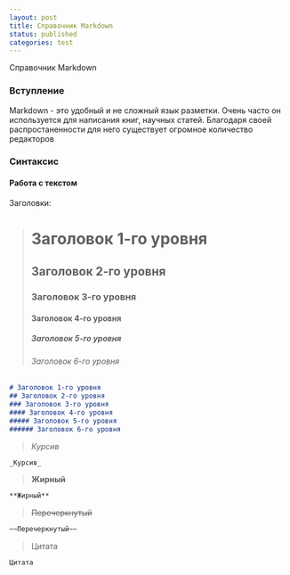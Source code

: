 ```yaml
---
layout: post
title: Справочник Markdown
status: published
categories: test
---
```

Справочник Markdown
### Вступление 
Markdown - это удобный и не сложный язык разметки. 
Очень часто он используется для написания книг, научных статей. 
Благодаря своей распростаненности для него существует огромное количество редакторов
### Синтаксис
#### Работа с текстом
Заголовки:
># Заголовок 1-го уровня
>## Заголовок 2-го уровня
>### Заголовок 3-го уровня
>#### Заголовок 4-го уровня
>##### Заголовок 5-го уровня
>###### Заголовок 6-го уровня
```markdown
# Заголовок 1-го уровня
## Заголовок 2-го уровня
### Заголовок 3-го уровня
#### Заголовок 4-го уровня
##### Заголовок 5-го уровня
###### Заголовок 6-го уровня
```
>_Курсив_
```markdown
_Курсив_
```
>**Жирный**
```markdown
**Жирный**
```
>~~Перечеркнутый~~
```markdown
~~Перечеркнутый~~
```
>Цитата
```markdown
Цитата
```